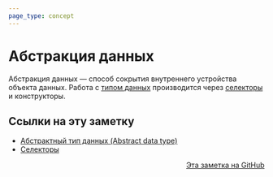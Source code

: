 ```yaml
---
page_type: concept
---
```

# Абстракция данных

Абстракция данных — способ сокрытия внутреннего устройства объекта данных. Работа с [типом данных](20221023123217.md) производится через [селекторы](20221122202116.md) и конструкторы.






## Ссылки на эту заметку

* [Абстрактный тип данных (Abstract data type)](20221023123217.md)
* [Селекторы](20221122202116.md)


<p v-pre style="text-align: right">
  <a href="https://github.com/Kverde/algorithms/blob/main/source/20221122202246.md">
  Эта заметка на GitHub
  </a>
</p>
